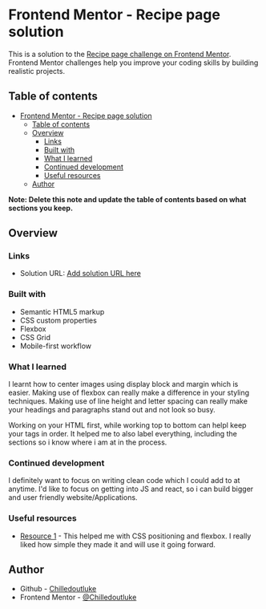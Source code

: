 # Frontend Mentor - Recipe page solution

This is a solution to the [Recipe page challenge on Frontend Mentor](https://www.frontendmentor.io/challenges/recipe-page-KiTsR8QQKm). Frontend Mentor challenges help you improve your coding skills by building realistic projects. 

## Table of contents

- [Frontend Mentor - Recipe page solution](#frontend-mentor---recipe-page-solution)
  - [Table of contents](#table-of-contents)
  - [Overview](#overview)
    - [Links](#links)
    - [Built with](#built-with)
    - [What I learned](#what-i-learned)
    - [Continued development](#continued-development)
    - [Useful resources](#useful-resources)
  - [Author](#author)

**Note: Delete this note and update the table of contents based on what sections you keep.**

## Overview


### Links

- Solution URL: [Add solution URL here](https://your-solution-url.com)



### Built with

- Semantic HTML5 markup
- CSS custom properties
- Flexbox
- CSS Grid
- Mobile-first workflow


### What I learned

I learnt how to center images using display block and margin which is easier. Making use of flexbox can really make a difference in your styling techniques. Making use of line height and letter spacing can really make your headings and paragraphs stand out and not look so busy.

Working on your HTML first, while working top to bottom can helpl keep your tags in order. It helped me to also label everything, including the sections so i know where i am at in the process.




### Continued development

I definitely want to focus on writing clean code which I could add to at anytime.
I'd like to focus on getting into JS and react, so i can build bigger and user friendly website/Applications.

### Useful resources

- [Resource 1](https://www.w3schools.com/) - This helped me with CSS positioning and flexbox. I really liked how simple they made it and will use it going forward.


## Author

- Github - [Chilledoutluke](https://github.com/chilledoutluke)
- Frontend Mentor - [@Chilledoutluke](https://www.frontendmentor.io/profile/chilledoutluke)

